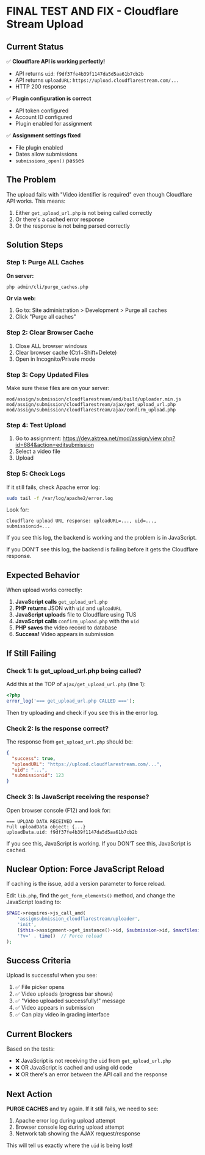 # FINAL TEST AND FIX - Cloudflare Stream Upload

## Current Status

✅ **Cloudflare API is working perfectly!**
- API returns `uid`: `f9df37fe4b39f1147da5d5aa61b7cb2b`
- API returns `uploadURL`: `https://upload.cloudflarestream.com/...`
- HTTP 200 response

✅ **Plugin configuration is correct**
- API token configured
- Account ID configured
- Plugin enabled for assignment

✅ **Assignment settings fixed**
- File plugin enabled
- Dates allow submissions
- `submissions_open()` passes

## The Problem

The upload fails with "Video identifier is required" even though Cloudflare API works. This means:

1. Either `get_upload_url.php` is not being called correctly
2. Or there's a cached error response
3. Or the response is not being parsed correctly

## Solution Steps

### Step 1: Purge ALL Caches

**On server:**
```bash
php admin/cli/purge_caches.php
```

**Or via web:**
1. Go to: Site administration > Development > Purge all caches
2. Click "Purge all caches"

### Step 2: Clear Browser Cache

1. Close ALL browser windows
2. Clear browser cache (Ctrl+Shift+Delete)
3. Open in Incognito/Private mode

### Step 3: Copy Updated Files

Make sure these files are on your server:
```
mod/assign/submission/cloudflarestream/amd/build/uploader.min.js
mod/assign/submission/cloudflarestream/ajax/get_upload_url.php
mod/assign/submission/cloudflarestream/ajax/confirm_upload.php
```

### Step 4: Test Upload

1. Go to assignment: https://dev.aktrea.net/mod/assign/view.php?id=684&action=editsubmission
2. Select a video file
3. Upload

### Step 5: Check Logs

If it still fails, check Apache error log:
```bash
sudo tail -f /var/log/apache2/error.log
```

Look for:
```
Cloudflare upload URL response: uploadURL=..., uid=..., submissionid=...
```

If you see this log, the backend is working and the problem is in JavaScript.

If you DON'T see this log, the backend is failing before it gets the Cloudflare response.

## Expected Behavior

When upload works correctly:

1. **JavaScript calls** `get_upload_url.php`
2. **PHP returns** JSON with `uid` and `uploadURL`
3. **JavaScript uploads** file to Cloudflare using TUS
4. **JavaScript calls** `confirm_upload.php` with the `uid`
5. **PHP saves** the video record to database
6. **Success!** Video appears in submission

## If Still Failing

### Check 1: Is get_upload_url.php being called?

Add this at the TOP of `ajax/get_upload_url.php` (line 1):
```php
<?php
error_log('=== get_upload_url.php CALLED ===');
```

Then try uploading and check if you see this in the error log.

### Check 2: Is the response correct?

The response from `get_upload_url.php` should be:
```json
{
  "success": true,
  "uploadURL": "https://upload.cloudflarestream.com/...",
  "uid": "...",
  "submissionid": 123
}
```

### Check 3: Is JavaScript receiving the response?

Open browser console (F12) and look for:
```
=== UPLOAD DATA RECEIVED ===
Full uploadData object: {...}
uploadData.uid: f9df37fe4b39f1147da5d5aa61b7cb2b
```

If you see this, JavaScript is working.
If you DON'T see this, JavaScript is cached.

## Nuclear Option: Force JavaScript Reload

If caching is the issue, add a version parameter to force reload.

Edit `lib.php`, find the `get_form_elements()` method, and change the JavaScript loading to:
```php
$PAGE->requires->js_call_amd(
    'assignsubmission_cloudflarestream/uploader',
    'init',
    [$this->assignment->get_instance()->id, $submission->id, $maxfilesize, '.cloudflarestream-upload-interface'],
    '?v=' . time()  // Force reload
);
```

## Success Criteria

Upload is successful when you see:
1. ✅ File picker opens
2. ✅ Video uploads (progress bar shows)
3. ✅ "Video uploaded successfully!" message
4. ✅ Video appears in submission
5. ✅ Can play video in grading interface

## Current Blockers

Based on the tests:
- ❌ JavaScript is not receiving the `uid` from `get_upload_url.php`
- ❌ OR JavaScript is cached and using old code
- ❌ OR there's an error between the API call and the response

## Next Action

**PURGE CACHES** and try again. If it still fails, we need to see:
1. Apache error log during upload attempt
2. Browser console log during upload attempt
3. Network tab showing the AJAX request/response

This will tell us exactly where the `uid` is being lost!
